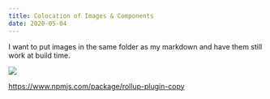 ```yaml
---
title: Colocation of Images & Components
date: 2020-05-04
---
```


I want to put images in the same folder as my markdown and have them still work at build time.

<img src="/images/image.jpg" />

https://www.npmjs.com/package/rollup-plugin-copy
